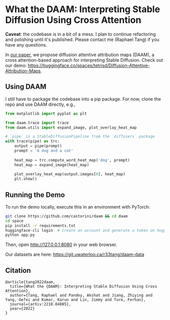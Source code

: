 # What the DAAM: Interpreting Stable Diffusion Using Cross Attention

**Caveat**: the codebase is in a bit of a mess. I plan to continue refactoring and polishing until it's published. Please contact me (Raphael Tang) if you have any questions.

In [our paper](https://arxiv.org/abs/2210.04885), we propose diffusion attentive attribution maps (DAAM), a cross attention-based approach for interpreting Stable Diffusion.
Check out our demo: https://huggingface.co/spaces/tetrisd/Diffusion-Attentive-Attribution-Maps.

## Using DAAM

I still have to package the codebase into a pip package.
For now, clone the repo and use DAAM directly, e.g.,

```python
from matplotlib import pyplot as plt

from daam.trace import trace
from daam.utils import expand_image, plot_overlay_heat_map 

# `pipe` is a StableDiffusionPipeline from the `diffusers` package
with trace(pipe) as trc:
    output = pipe(prompt)
    prompt = 'A dog and a cat'
    
    heat_map = trc.compute_word_heat_map('dog', prompt)
    heat_map = expand_image(heat_map)
    
    plot_overlay_heat_map(output.images[0], heat_map)
    plt.show()
```

## Running the Demo

To run the demo locally, execute this in an environment with PyTorch:
```bash
git clone https://github.com/castorini/daam && cd daam
cd space
pip install -r requirements.txt
huggingface-cli login  # Create an account and generate a token on huggingface.co
python app.py
```

Then, open http://127.0.0.1:8080 in your web browser.

Our datasets are here: https://git.uwaterloo.ca/r33tang/daam-data

## Citation
```
@article{tang2022daam,
  title={What the {DAAM}: Interpreting Stable Diffusion Using Cross Attention},
  author={Tang, Raphael and Pandey, Akshat and Jiang, Zhiying and Yang, Gefei and Kumar, Karun and Lin, Jimmy and Ture, Ferhan},
  journal={arXiv:2210.04885},
  year={2022}
}
```
